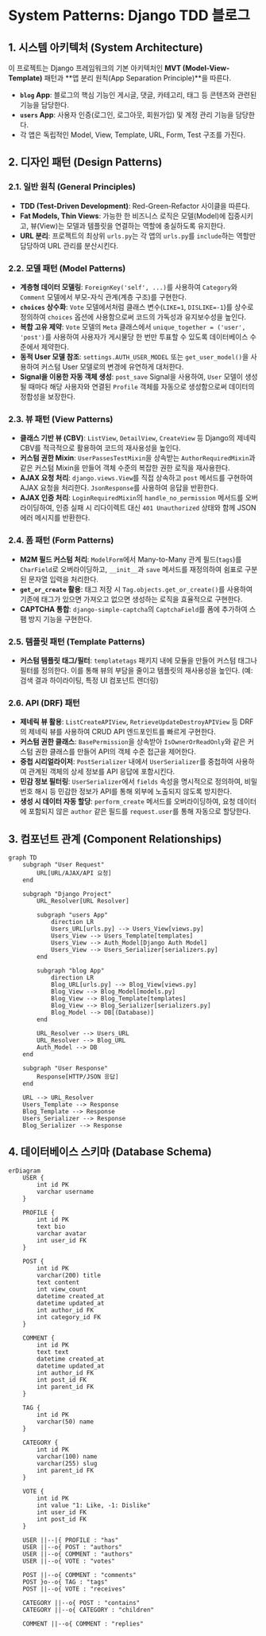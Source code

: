 # System Patterns: Django TDD 블로그

## 1. 시스템 아키텍처 (System Architecture)

이 프로젝트는 Django 프레임워크의 기본 아키텍처인 **MVT (Model-View-Template)** 패턴과 **앱 분리 원칙(App Separation Principle)**을 따른다.

- **`blog` App**: 블로그의 핵심 기능인 게시글, 댓글, 카테고리, 태그 등 콘텐츠와 관련된 기능을 담당한다.
- **`users` App**: 사용자 인증(로그인, 로그아웃, 회원가입) 및 계정 관리 기능을 담당한다.
- 각 앱은 독립적인 Model, View, Template, URL, Form, Test 구조를 가진다.

## 2. 디자인 패턴 (Design Patterns)

### 2.1. 일반 원칙 (General Principles)

- **TDD (Test-Driven Development)**: Red-Green-Refactor 사이클을 따른다.
- **Fat Models, Thin Views**: 가능한 한 비즈니스 로직은 모델(Model)에 집중시키고, 뷰(View)는 모델과 템플릿을 연결하는 역할에 충실하도록 유지한다.
- **URL 분리**: 프로젝트의 최상위 `urls.py`는 각 앱의 `urls.py`를 `include`하는 역할만 담당하여 URL 관리를 분산시킨다.

### 2.2. 모델 패턴 (Model Patterns)

- **계층형 데이터 모델링**: `ForeignKey('self', ...)`를 사용하여 `Category`와 `Comment` 모델에서 부모-자식 관계(계층 구조)를 구현한다.
- **`choices` 상수화**: `Vote` 모델에서처럼 클래스 변수(`LIKE=1`, `DISLIKE=-1`)를 상수로 정의하여 `choices` 옵션에 사용함으로써 코드의 가독성과 유지보수성을 높인다.
- **복합 고유 제약**: `Vote` 모델의 `Meta` 클래스에서 `unique_together = ('user', 'post')`를 사용하여 사용자가 게시물당 한 번만 투표할 수 있도록 데이터베이스 수준에서 제약한다.
- **동적 User 모델 참조**: `settings.AUTH_USER_MODEL` 또는 `get_user_model()`을 사용하여 커스텀 User 모델로의 변경에 유연하게 대처한다.
- **Signal을 이용한 자동 객체 생성**: `post_save` Signal을 사용하여, `User` 모델이 생성될 때마다 해당 사용자와 연결된 `Profile` 객체를 자동으로 생성함으로써 데이터의 정합성을 보장한다.

### 2.3. 뷰 패턴 (View Patterns)

- **클래스 기반 뷰 (CBV)**: `ListView`, `DetailView`, `CreateView` 등 Django의 제네릭 CBV를 적극적으로 활용하여 코드의 재사용성을 높인다.
- **커스텀 권한 Mixin**: `UserPassesTestMixin`을 상속받는 `AuthorRequiredMixin`과 같은 커스텀 Mixin을 만들어 객체 수준의 복잡한 권한 로직을 재사용한다.
- **AJAX 요청 처리**: `django.views.View`를 직접 상속하고 `post` 메서드를 구현하여 AJAX 요청을 처리한다. `JsonResponse`를 사용하여 응답을 반환한다.
- **AJAX 인증 처리**: `LoginRequiredMixin`의 `handle_no_permission` 메서드를 오버라이딩하여, 인증 실패 시 리다이렉트 대신 `401 Unauthorized` 상태와 함께 JSON 에러 메시지를 반환한다.

### 2.4. 폼 패턴 (Form Patterns)

- **M2M 필드 커스텀 처리**: `ModelForm`에서 Many-to-Many 관계 필드(`tags`)를 `CharField`로 오버라이딩하고, `__init__`과 `save` 메서드를 재정의하여 쉼표로 구분된 문자열 입력을 처리한다.
- **`get_or_create` 활용**: 태그 저장 시 `Tag.objects.get_or_create()`를 사용하여 기존에 태그가 있으면 가져오고 없으면 생성하는 로직을 효율적으로 구현한다.
- **CAPTCHA 통합**: `django-simple-captcha`의 `CaptchaField`를 폼에 추가하여 스팸 방지 기능을 구현한다.

### 2.5. 템플릿 패턴 (Template Patterns)

- **커스텀 템플릿 태그/필터**: `templatetags` 패키지 내에 모듈을 만들어 커스텀 태그나 필터를 정의한다. 이를 통해 뷰의 부담을 줄이고 템플릿의 재사용성을 높인다. (예: 검색 결과 하이라이팅, 특정 UI 컴포넌트 렌더링)

### 2.6. API (DRF) 패턴

- **제네릭 뷰 활용**: `ListCreateAPIView`, `RetrieveUpdateDestroyAPIView` 등 DRF의 제네릭 뷰를 사용하여 CRUD API 엔드포인트를 빠르게 구현한다.
- **커스텀 권한 클래스**: `BasePermission`을 상속받아 `IsOwnerOrReadOnly`와 같은 커스텀 권한 클래스를 만들어 API의 객체 수준 접근을 제어한다.
- **중첩 시리얼라이저**: `PostSerializer` 내에서 `UserSerializer`를 중첩하여 사용하여 관계된 객체의 상세 정보를 API 응답에 포함시킨다.
- **민감 정보 필터링**: `UserSerializer`에서 `fields` 속성을 명시적으로 정의하여, 비밀번호 해시 등 민감한 정보가 API를 통해 외부에 노출되지 않도록 방지한다.
- **생성 시 데이터 자동 할당**: `perform_create` 메서드를 오버라이딩하여, 요청 데이터에 포함되지 않은 `author` 같은 필드를 `request.user`를 통해 자동으로 할당한다.

## 3. 컴포넌트 관계 (Component Relationships)

```mermaid
graph TD
    subgraph "User Request"
        URL[URL/AJAX/API 요청]
    end

    subgraph "Django Project"
        URL_Resolver[URL Resolver]

        subgraph "users App"
            direction LR
            Users_URL[urls.py] --> Users_View[views.py]
            Users_View --> Users_Template[templates]
            Users_View --> Auth_Model[Django Auth Model]
            Users_View --> Users_Serializer[serializers.py]
        end

        subgraph "blog App"
            direction LR
            Blog_URL[urls.py] --> Blog_View[views.py]
            Blog_View --> Blog_Model[models.py]
            Blog_View --> Blog_Template[templates]
            Blog_View --> Blog_Serializer[serializers.py]
            Blog_Model --> DB[(Database)]
        end

        URL_Resolver --> Users_URL
        URL_Resolver --> Blog_URL
        Auth_Model --> DB
    end

    subgraph "User Response"
        Response[HTTP/JSON 응답]
    end

    URL --> URL_Resolver
    Users_Template --> Response
    Blog_Template --> Response
    Users_Serializer --> Response
    Blog_Serializer --> Response
```

## 4. 데이터베이스 스키마 (Database Schema)

```mermaid
erDiagram
    USER {
        int id PK
        varchar username
    }

    PROFILE {
        int id PK
        text bio
        varchar avatar
        int user_id FK
    }

    POST {
        int id PK
        varchar(200) title
        text content
        int view_count
        datetime created_at
        datetime updated_at
        int author_id FK
        int category_id FK
    }

    COMMENT {
        int id PK
        text text
        datetime created_at
        datetime updated_at
        int author_id FK
        int post_id FK
        int parent_id FK
    }

    TAG {
        int id PK
        varchar(50) name
    }

    CATEGORY {
        int id PK
        varchar(100) name
        varchar(255) slug
        int parent_id FK
    }

    VOTE {
        int id PK
        int value "1: Like, -1: Dislike"
        int user_id FK
        int post_id FK
    }

    USER ||--|{ PROFILE : "has"
    USER ||--o{ POST : "authors"
    USER ||--o{ COMMENT : "authors"
    USER ||--o{ VOTE : "votes"

    POST ||--o{ COMMENT : "comments"
    POST }o--o{ TAG : "tags"
    POST ||--o{ VOTE : "receives"

    CATEGORY ||--o{ POST : "contains"
    CATEGORY ||--o{ CATEGORY : "children"

    COMMENT ||--o{ COMMENT : "replies"
